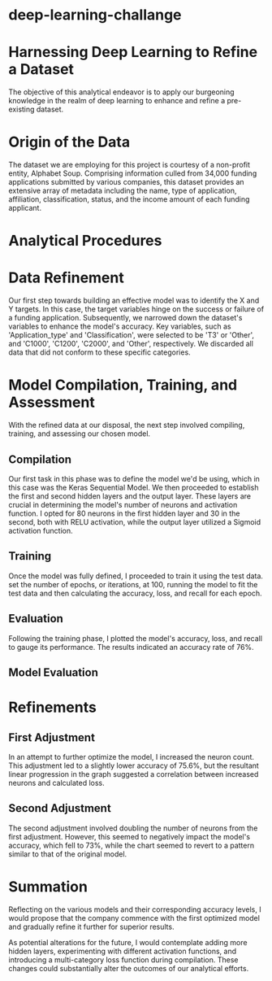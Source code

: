 # deep-learning-challange


# Harnessing Deep Learning to Refine a Dataset


The objective of this analytical endeavor is to apply our burgeoning knowledge in the realm of deep learning to enhance and refine a pre-existing dataset.

# Origin of the Data
The dataset we are employing for this project is courtesy of a non-profit entity, Alphabet Soup. Comprising information culled from 34,000 funding applications submitted by various companies, this dataset provides an extensive array of metadata including the name, type of application, affiliation, classification, status, and the income amount of each funding applicant.

# Analytical Procedures


# Data Refinement
Our first step towards building an effective model was to identify the X and Y targets. In this case, the target variables hinge on the success or failure of a funding application. Subsequently, we narrowed down the dataset's variables to enhance the model's accuracy. Key variables, such as 'Application_type' and 'Classification', were selected to be 'T3' or 'Other', and 'C1000', 'C1200', 'C2000', and 'Other', respectively. We discarded all data that did not conform to these specific categories.

# Model Compilation, Training, and Assessment
With the refined data at our disposal, the next step involved compiling, training, and assessing our chosen model.

## Compilation
Our first task in this phase was to define the model we'd be using, which in this case was the Keras Sequential Model. We then proceeded to establish the first and second hidden layers and the output layer. These layers are crucial in determining the model's number of neurons and activation function. I opted for 80 neurons in the first hidden layer and 30 in the second, both with RELU activation, while the output layer utilized a Sigmoid activation function.

## Training
Once the model was fully defined, I proceeded to train it using the test data.  set the number of epochs, or iterations, at 100, running the model to fit the test data and then calculating the accuracy, loss, and recall for each epoch.

## Evaluation
Following the training phase, I plotted the model's accuracy, loss, and recall to gauge its performance. The results indicated an accuracy rate of 76%.

## Model Evaluation

# Refinements

## First Adjustment
In an attempt to further optimize the model, I increased the neuron count. This adjustment led to a slightly lower accuracy of 75.6%, but the resultant linear progression in the graph suggested a correlation between increased neurons and calculated loss.


## Second Adjustment
The second adjustment involved doubling the number of neurons from the first adjustment. However, this seemed to negatively impact the model's accuracy, which fell to 73%, while the chart seemed to revert to a pattern similar to that of the original model.



# Summation
Reflecting on the various models and their corresponding accuracy levels, I would propose that the company commence with the first optimized model and gradually refine it further for superior results.

As potential alterations for the future, I would contemplate adding more hidden layers, experimenting with different activation functions, and introducing a multi-category loss function during compilation. These changes could substantially alter the outcomes of our analytical efforts.


